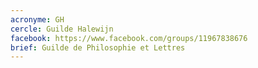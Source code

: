 ```yaml
---
acronyme: GH
cercle: Guilde Halewijn
facebook: https://www.facebook.com/groups/11967838676
brief: Guilde de Philosophie et Lettres
---
```

